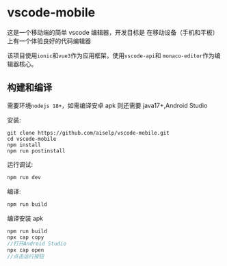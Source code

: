 # vscode-mobile

这是一个移动端的简单 vscode 编辑器，开发目标是
在移动设备（手机和平板）上有一个体验良好的代码编辑器

该项目使用`ionic`和`vue3`作为应用框架，使用`vscode-api`和
`monaco-editor`作为编辑器核心。

## 构建和编译

需要环境`nodejs 18+`，如需编译安卓 apk 则还需要
java17+,Android Studio

安装:

```
git clone https://github.com/aiselp/vscode-mobile.git
cd vscode-mobile
npm install
npm run postinstall
```

运行调试:

```js
npm run dev
```

编译:

```js
npm run build
```

编译安装 apk

```js
npm run build
npx cap copy
//打开Android Studio
npx cap open
//点击运行按钮
```
